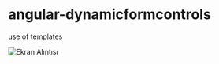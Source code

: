 # angular-dynamicformcontrols

use of templates



![Ekran Alıntısı](https://user-images.githubusercontent.com/34771444/119682481-96fe3980-be4b-11eb-893d-b4e37eaa950b.PNG)
